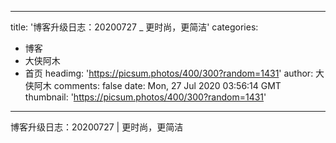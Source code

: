 
---
title: '博客升级日志：20200727 _ 更时尚，更简洁'
categories: 
 - 博客
 - 大侠阿木
 - 首页
headimg: 'https://picsum.photos/400/300?random=1431'
author: 大侠阿木
comments: false
date: Mon, 27 Jul 2020 03:56:14 GMT
thumbnail: 'https://picsum.photos/400/300?random=1431'
---

<div>   
博客升级日志：20200727 | 更时尚，更简洁  
</div>
            